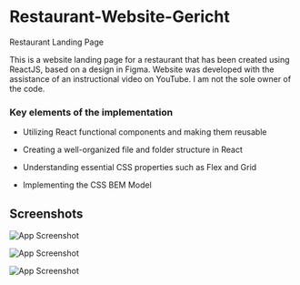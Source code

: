 # Restaurant-Website-Gericht
Restaurant Landing Page

This is a website landing page for a restaurant that has been created using ReactJS, based on a design in Figma. Website was developed with the assistance of an instructional video on YouTube. I am not the sole owner of the code.


### Key elements of the implementation

- Utilizing React functional components and making them reusable

- Creating a well-organized file and folder structure in React
- Understanding essential CSS properties such as Flex and Grid
-  Implementing the CSS BEM Model



## Screenshots

![App Screenshot](https://user-images.githubusercontent.com/105911315/220354248-a4b49a54-2dae-47b4-9216-e6332d0dc78c.png)

![App Screenshot](https://user-images.githubusercontent.com/105911315/220354870-d37e2b89-8bc6-4e32-ac5c-32c52451960d.png)

![App Screenshot](https://user-images.githubusercontent.com/105911315/220354912-7e2237a8-3a2f-4a96-ac38-7c659d7e5970.png)
